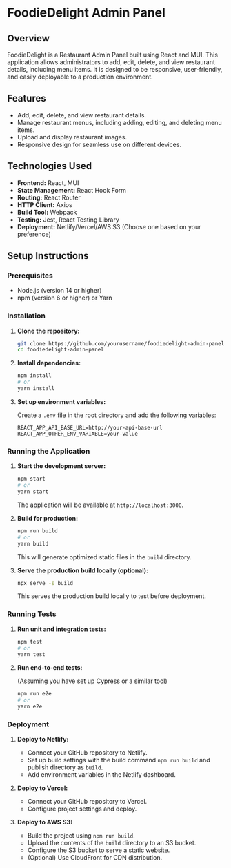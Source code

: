 # FoodieDelight Admin Panel

## Overview

FoodieDelight is a Restaurant Admin Panel built using React and MUI. This application allows administrators to add, edit, delete, and view restaurant details, including menu items. It is designed to be responsive, user-friendly, and easily deployable to a production environment.

## Features

- Add, edit, delete, and view restaurant details.
- Manage restaurant menus, including adding, editing, and deleting menu items.
- Upload and display restaurant images.
- Responsive design for seamless use on different devices.

## Technologies Used

- **Frontend:** React, MUI
- **State Management:** React Hook Form
- **Routing:** React Router
- **HTTP Client:** Axios
- **Build Tool:** Webpack
- **Testing:** Jest, React Testing Library
- **Deployment:** Netlify/Vercel/AWS S3 (Choose one based on your preference)

## Setup Instructions

### Prerequisites

- Node.js (version 14 or higher)
- npm (version 6 or higher) or Yarn

### Installation

1. **Clone the repository:**

   ```bash
   git clone https://github.com/yourusername/foodiedelight-admin-panel.git
   cd foodiedelight-admin-panel
   ```

2. **Install dependencies:**

   ```bash
   npm install
   # or
   yarn install
   ```

3. **Set up environment variables:**

   Create a `.env` file in the root directory and add the following variables:

   ```env
   REACT_APP_API_BASE_URL=http://your-api-base-url
   REACT_APP_OTHER_ENV_VARIABLE=your-value
   ```

### Running the Application

1. **Start the development server:**

   ```bash
   npm start
   # or
   yarn start
   ```

   The application will be available at `http://localhost:3000`.

2. **Build for production:**

   ```bash
   npm run build
   # or
   yarn build
   ```

   This will generate optimized static files in the `build` directory.

3. **Serve the production build locally (optional):**

   ```bash
   npx serve -s build
   ```

   This serves the production build locally to test before deployment.

### Running Tests

1. **Run unit and integration tests:**

   ```bash
   npm test
   # or
   yarn test
   ```

2. **Run end-to-end tests:**

   (Assuming you have set up Cypress or a similar tool)

   ```bash
   npm run e2e
   # or
   yarn e2e
   ```

### Deployment

1. **Deploy to Netlify:**

   - Connect your GitHub repository to Netlify.
   - Set up build settings with the build command `npm run build` and publish directory as `build`.
   - Add environment variables in the Netlify dashboard.

2. **Deploy to Vercel:**

   - Connect your GitHub repository to Vercel.
   - Configure project settings and deploy.

3. **Deploy to AWS S3:**

   - Build the project using `npm run build`.
   - Upload the contents of the `build` directory to an S3 bucket.
   - Configure the S3 bucket to serve a static website.
   - (Optional) Use CloudFront for CDN distribution.
